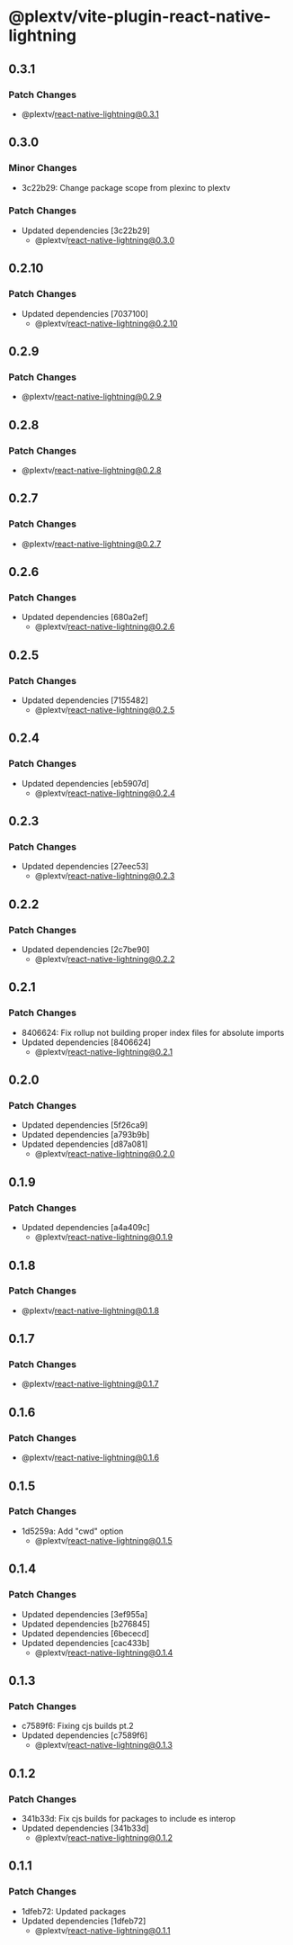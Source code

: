 # @plextv/vite-plugin-react-native-lightning

## 0.3.1

### Patch Changes

- @plextv/react-native-lightning@0.3.1

## 0.3.0

### Minor Changes

- 3c22b29: Change package scope from plexinc to plextv

### Patch Changes

- Updated dependencies [3c22b29]
  - @plextv/react-native-lightning@0.3.0

## 0.2.10

### Patch Changes

- Updated dependencies [7037100]
  - @plextv/react-native-lightning@0.2.10

## 0.2.9

### Patch Changes

- @plextv/react-native-lightning@0.2.9

## 0.2.8

### Patch Changes

- @plextv/react-native-lightning@0.2.8

## 0.2.7

### Patch Changes

- @plextv/react-native-lightning@0.2.7

## 0.2.6

### Patch Changes

- Updated dependencies [680a2ef]
  - @plextv/react-native-lightning@0.2.6

## 0.2.5

### Patch Changes

- Updated dependencies [7155482]
  - @plextv/react-native-lightning@0.2.5

## 0.2.4

### Patch Changes

- Updated dependencies [eb5907d]
  - @plextv/react-native-lightning@0.2.4

## 0.2.3

### Patch Changes

- Updated dependencies [27eec53]
  - @plextv/react-native-lightning@0.2.3

## 0.2.2

### Patch Changes

- Updated dependencies [2c7be90]
  - @plextv/react-native-lightning@0.2.2

## 0.2.1

### Patch Changes

- 8406624: Fix rollup not building proper index files for absolute imports
- Updated dependencies [8406624]
  - @plextv/react-native-lightning@0.2.1

## 0.2.0

### Patch Changes

- Updated dependencies [5f26ca9]
- Updated dependencies [a793b9b]
- Updated dependencies [d87a081]
  - @plextv/react-native-lightning@0.2.0

## 0.1.9

### Patch Changes

- Updated dependencies [a4a409c]
  - @plextv/react-native-lightning@0.1.9

## 0.1.8

### Patch Changes

- @plextv/react-native-lightning@0.1.8

## 0.1.7

### Patch Changes

- @plextv/react-native-lightning@0.1.7

## 0.1.6

### Patch Changes

- @plextv/react-native-lightning@0.1.6

## 0.1.5

### Patch Changes

- 1d5259a: Add "cwd" option
  - @plextv/react-native-lightning@0.1.5

## 0.1.4

### Patch Changes

- Updated dependencies [3ef955a]
- Updated dependencies [b276845]
- Updated dependencies [6bececd]
- Updated dependencies [cac433b]
  - @plextv/react-native-lightning@0.1.4

## 0.1.3

### Patch Changes

- c7589f6: Fixing cjs builds pt.2
- Updated dependencies [c7589f6]
  - @plextv/react-native-lightning@0.1.3

## 0.1.2

### Patch Changes

- 341b33d: Fix cjs builds for packages to include es interop
- Updated dependencies [341b33d]
  - @plextv/react-native-lightning@0.1.2

## 0.1.1

### Patch Changes

- 1dfeb72: Updated packages
- Updated dependencies [1dfeb72]
  - @plextv/react-native-lightning@0.1.1
